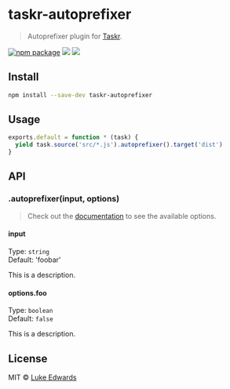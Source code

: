 # taskr-autoprefixer

> Autoprefixer plugin for [Taskr](https://github.com/lukeed/taskr).

[![npm package][npm-ver-link]][releases]
[![][dl-badge]][npm-pkg-link]
[![][travis-badge]][travis-link]

## Install

```sh
npm install --save-dev taskr-autoprefixer
```

## Usage


```js
exports.default = function * (task) {
  yield task.source('src/*.js').autoprefixer().target('dist')
}
```

## API

### .autoprefixer(input, options)

> Check out the [documentation](PLUGIN_DOCUMENTATION) to see the available options.

#### input

Type: `string`<br>
Default: 'foobar'

This is a description.

#### options.foo

Type: `boolean`<br>
Default: `false`

This is a description.


## License

MIT © [Luke Edwards](https://lukeed.com)

[releases]:     https://github.com/lukeed/taskr-autoprefixer/releases
[npm-pkg-link]: https://www.npmjs.org/package/taskr-autoprefixer
[npm-ver-link]: https://img.shields.io/npm/v/taskr-autoprefixer.svg?style=flat-square
[dl-badge]:     http://img.shields.io/npm/dm/taskr-autoprefixer.svg?style=flat-square
[travis-link]:  https://travis-ci.org/lukeed/taskr-autoprefixer
[travis-badge]: http://img.shields.io/travis/lukeed/taskr-autoprefixer.svg?style=flat-square
